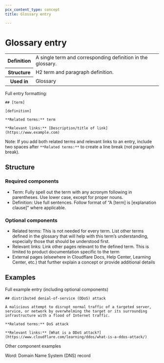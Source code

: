 ```yaml
---
pcx_content_type: concept
title: Glossary entry

---
```


# Glossary entry

<table>
    <tr>
        <th style="width:15%">Definition</th>
        <td>A single term and corresponding definition in the glossary.</td>
    </tr>
    <tr>
        <th>Structure</th>
        <td>H2 term and paragraph definition.</td>
    </tr>
    <tr>
        <th>Used in</th>
        <td>Glossary</td>
    </tr>
</table>

Full entry formatting:

```
## [term]

[definition]

**Related terms:** term  

**Relevant links:** [Description/title of link](https://www.example.com)
```

Note: If you add both related terms and relevant links to an entry, include two spaces after `**Related terms:**` to create a line break (not paragraph break).

## Structure

### Required components

+ Term: Fully spell out the term with any acronym following in parentheses. Use lower case, except for proper nouns.
+ Definition: Use full sentences. Follow format of “A [term] is [explanation clause]" where applicable.

### Optional components

+ Related terms: This is not needed for every term. List other terms defined in the glossary that will help with this term’s understanding, especially those that should be understood first.
+ Relevant links: Link other pages relevant to the defined term. This is limited to
product documentation specific to the term
+ External pages (elsewhere in Cloudflare Docs, Help Center, Learning Center, etc.) that further explain a concept or provide additional details

## Examples

Full example entry (including optional components)

```
## distributed denial-of-service (DDoS) attack

A malicious attempt to disrupt normal traffic of a targeted server, service, or network by overwhelming the target or its surrounding infrastructure with a flood of Internet traffic.

**Related terms:** DoS attack  

**Relevant links:** [What is a DDoS attack?](https://www.cloudflare.com/learning/ddos/what-is-a-ddos-attack/)
```

Other component examples

Word: Domain Name System (DNS) record
